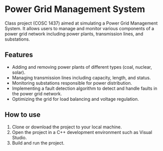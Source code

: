 # Power Grid Management System
Class project (COSC 1437) aimed at simulating a Power Grid Management System. It allows users to manage and monitor various components of a power grid network including power plants, transmission lines, and substations.
## Features
- Adding and removing power plants of different types (coal, nuclear, solar).
- Managing transmission lines including capacity, length, and status.
- Monitoring substations responsible for power distribution.
- Implementing a fault detection algorithm to detect and handle faults in the power grid network.
- Optimizing the grid for load balancing and voltage regulation.
## How to use
1. Clone or download the project to your local machine.
2. Open the project in a C++ development environment such as Visual Studio.
3. Build and run the project.
